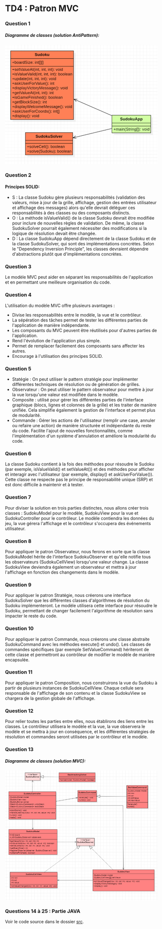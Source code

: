 # TD4 : Patron MVC

### Question 1
##### Diagramme de classes (solution AntiPattern):
![AntiPattern](UML/AntiPatternUML.png)

### Question 2

#### Principes SOLID: 
- S : La classe Sudoku gère plusieurs responsabilités (validation des valeurs, mise à jour de la grille, affichage, gestion des entrées utilisateur et affichage des messages) alors qu'elle devrait déléguer ces responsabilités à des classes ou des composants distincts.
- O : La méthode isValueValid() de la classe Sudoku devrait être modifiée pour inclure de nouvelles règles de validation. 
De même, la classe SudokuSolver pourrait également nécessiter des modifications si la logique de résolution devait être changée.
- D : La classe SudokuApp dépend directement de la classe Sudoku et de la classe SudokuSolver, qui sont des implémentations concrètes. 
Selon le "Dependency Inversion Principle", les classes devraient dépendre d'abstractions plutôt que d'implémentations concrètes.

### Question 3
Le modèle MVC peut aider en séparant les responsabilités de l'application et en permettant une meilleure organisation du code.

### Question 4
L'utilisation du modèle MVC offre plusieurs avantages :
- Divise les responsabilités entre le modèle, la vue et le contrôleur.
- La sépération des tâches permet de tester les différentes parties de l'application de manière indépendante.
- Les composants du MVC peuvent être réutilisés pour d'autres parties de l'application.
- Rend l'évolution de l'application plus simple.
- Permet de remplacer facilement des composants sans affecter les autres.
- Encourage à l'utilisation des principes SOLID.

### Question 5
- Statégie : On peut utiliser le pattern stratégie pour implémenter différentes techniques de résolution ou de génération de grilles.
- Observateur : On peut utiliser le pattern observateur pour mettre à jour la vue lorsqu'une valeur est modifiée dans le modèle.
- Composite : utilisé pour gérer les différentes parties de l'interface graphique (blocs, lignes et colonnes de la grille) et les traiter de manière unifiée. 
Cela simplifie également la gestion de l'interface et permet plus de modularité.
- Commande : Gérer les actions de l'utilisateur (remplir une case, annuler ou refaire une action) de manière structurée et indépendante du reste du code. 
Facilite l'ajout de nouvelles fonctionnalités, comme l'implémentation d'un système d'annulation et améliore la modularité du code.

### Question 6
La classe Sudoku contient à la fois des méthodes pour résoudre le Sudoku (par exemple, isValueValid() et setValueAt()) et des méthodes pour afficher et interagir avec l'utilisateur (par exemple, display() et askUserForValue()). 
Cette classe ne respecte pas le principe de responsabilité unique (SRP) et est donc difficile à maintenir et à tester.

### Question 7
Pour diviser la solution en trois parties distinctes, nous allons créer trois classes : SudokuModel pour le modèle, SudokuView pour la vue et SudokuController pour le contrôleur. 
Le modèle contiendra les données du jeu, la vue gérera l'affichage et le contrôleur s'occupera des événements utilisateur.

### Question 8
Pour appliquer le patron Observateur, nous ferons en sorte que la classe SudokuModel hérite de l'interface SudokuObserver et qu'elle notifie tous les observateurs (SudokuCellView) lorsqu'une valeur change. 
La classe SudokuView deviendra également un observateur et mettra à jour l'affichage en fonction des changements dans le modèle.

### Question 9
Pour appliquer le patron Stratégie, nous créerons une interface SudokuSolver que les différentes classes d'algorithmes de résolution du Sudoku implémenteront. 
Le modèle utilisera cette interface pour résoudre le Sudoku, permettant de changer facilement l'algorithme de résolution sans impacter le reste du code.

### Question 10
Pour appliquer le patron Commande, nous créerons une classe abstraite SudokuCommand avec les méthodes execute() et undo(). 
Les classes de commandes spécifiques (par exemple SetValueCommand) hériteront de cette classe et permettront au contrôleur de modifier le modèle de manière encapsulée.

### Question 11
Pour appliquer le patron Composition, nous construirons la vue du Sudoku à partir de plusieurs instances de SudokuCellView. 
Chaque cellule sera responsable de l'affichage de son contenu et la classe SudokuView se chargera de la gestion globale de l'affichage.

### Question 12
Pour relier toutes les parties entre elles, nous établirons des liens entre les classes. 
Le contrôleur utilisera le modèle et la vue, la vue observera le modèle et se mettra à jour en conséquence, et les différentes stratégies de résolution et commandes seront utilisées par le contrôleur et le modèle.

### Question 13
##### Diagramme de classes (solution MVC):
![MVC UML](UML/mvcUML.png)

### Questions 14 à 25 : Partie JAVA

Voir le code source dans le dossier [src](src).